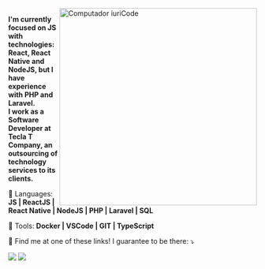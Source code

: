 <img src="https://image.freepik.com/free-vector/programmer-with-code-cat-book-coffee-vector-clip-art-illustration_138676-92.jpg" min-width="400px" max-width="400px" width="400px" align="right" alt="Computador iuriCode">

<p align="left">
  <strong>I'm currently focused on JS with technologies: React, React Native and NodeJS, but I have experience with PHP and Laravel.
 <br>I work as a Software Developer at Tecla T Company, an outsourcing of technology services to its clients.</strong>
</p>

<p align="left">
  🦄 Languages: <strong>JS | ReactJS | React Native | NodeJS | PHP | Laravel | SQL </strong>
</p>

<p align="left">
  💼 Tools: <strong> Docker | VSCode | GIT | TypeScript</strong>
</p>

<p align="left">
  💌 Find me at one of these links! I guarantee to be there: ⤵️
</p>

<p align="left">
<!--   <a href="#" alt="Gmail">
  <img src="https://img.shields.io/badge/-Gmail-FF0000?style=flat-square&labelColor=FF0000&logo=gmail&logoColor=white&link=jafn92@gmail.com" /></a> -->

  <a href="https://www.linkedin.com/in/joaquim-alves-03741694/" alt="Linkedin">
  <img src="https://img.shields.io/badge/-Linkedin-0e76a8?style=flat-square&logo=Linkedin&logoColor=white&link=https://www.linkedin.com/in/joaquim-alves-03741694/" /></a>

  <a href="https://api.whatsapp.com/send?phone=5585986516133" alt="WhatsApp">
  <img src="https://img.shields.io/badge/-WhatsApp-25d366?style=flat-square&labelColor=25d366&logo=whatsapp&logoColor=white&link=https://api.whatsapp.com/send?phone=5585986516133"/></a>

<!--   <a href="#" alt="Facebook">
  <img src="https://img.shields.io/badge/-Facebook-3b5998?style=flat-square&labelColor=3b5998&logo=facebook&logoColor=white&link=LINK-DO-SEU-FACEBOOK"/></a> -->

<!--   <a href="#" alt="Instagram">
  <img src="https://img.shields.io/badge/-Instagram-DF0174?style=flat-square&labelColor=DF0174&logo=instagram&logoColor=white&link=LINK-DO-SEU-INSTAGRAM"/></a> -->
</p>  
